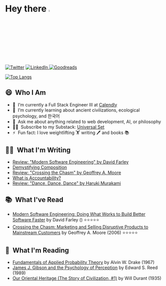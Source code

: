 # Hey there <a href="https://www.linkedin.com/in/quentinlintz/"><img src="https://media.giphy.com/media/hvRJCLFzcasrR4ia7z/giphy.gif" width="4%"></a>

<a href="https://www.twitter.com/quentinlintz">![Twitter](https://img.shields.io/badge/Twitter-%231DA1F2.svg?style=for-the-badge&logo=Twitter&logoColor=white)</a>
<a href="https://www.linkedin.com/in/quentinlintz/">![LinkedIn](https://img.shields.io/badge/linkedin-%230077B5.svg?style=for-the-badge&logo=linkedin&logoColor=white)
</a>
<a href="https://www.goodreads.com/user/show/160841838">![Goodreads](https://img.shields.io/badge/Goodreads-F3F1EA?style=for-the-badge&logo=goodreads&logoColor=372213)</a>

[![Top Langs](https://github-readme-stats.vercel.app/api/top-langs/?username=quentinlintz&layout=compact&hide=html,css,shell&size_weight=0.5&count_weight=0.5&theme=dark)](https://github.com/anuraghazra/github-readme-stats)

## 😄 &nbsp;Who I Am

- 🔭 &nbsp;I’m currently a Full Stack Engineer III at [Calendly](https://calendly.com/)
- 🌱 &nbsp;I’m currently learning about ancient civilizations, ecological psychology, and 한국어
- 💬 &nbsp;Ask me about anything related to web development, AI, or philosophy
- 👨‍💻 &nbsp;Subscribe to my Substack: [Universal Set](https://universalset.substack.com/)
- ⚡ &nbsp;Fun fact: I love weightlifting 🏋️ writing 🖊️ and books 📚

## ✍🏻 &nbsp;What I'm Writing

<!-- SUBSTACK:START -->
- [Review: "Modern Software Engineering" by David Farley](https://universalset.substack.com/p/review-modern-software-engineering)
- [Demystifying Composition](https://universalset.substack.com/p/demystifying-composition)
- [Review: "Crossing the Chasm" by Geoffrey A. Moore](https://universalset.substack.com/p/review-crossing-the-chasm-by-geoffrey)
- [What is Accountability?](https://universalset.substack.com/p/what-is-accountability)
- [Review: &quot;Dance, Dance, Dance&quot; by Haruki Murakami](https://universalset.substack.com/p/review-dance-dance-dance-by-haruki)
<!-- SUBSTACK:END -->

## 📚 &nbsp;What I've Read

<!-- GOODREADS-READ:START -->
- [Modern Software Engineering: Doing What Works to Build Better Software Faster](https://www.goodreads.com/review/show/6097925818?utm_medium=api&utm_source=rss) by David  Farley () ⭐⭐⭐⭐⭐
- [Crossing the Chasm: Marketing and Selling Disruptive Products to Mainstream Customers](https://www.goodreads.com/review/show/5976169314?utm_medium=api&utm_source=rss) by Geoffrey A. Moore (2006) ⭐⭐⭐⭐⭐
<!-- GOODREADS-READ:END -->

## 📖 &nbsp;What I'm Reading

<!-- GOODREADS-CURRENTLY-READING:START -->
- [Fundamentals of Applied Probability Theory](https://www.goodreads.com/review/show/6208384970?utm_medium=api&utm_source=rss) by Alvin W. Drake (1967)
- [James J. Gibson and the Psychology of Perception](https://www.goodreads.com/review/show/6168507987?utm_medium=api&utm_source=rss) by Edward S. Reed (1989)
- [Our Oriental Heritage (The Story of Civilization, #1)](https://www.goodreads.com/review/show/6033872271?utm_medium=api&utm_source=rss) by Will Durant (1935)
<!-- GOODREADS-CURRENTLY-READING:END -->
